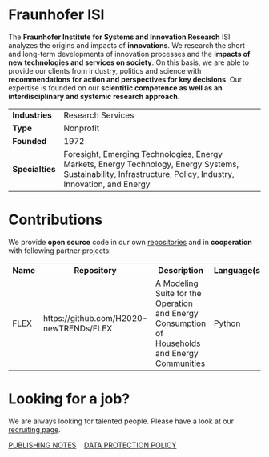 # Fraunhofer ISI

The **Fraunhofer Institute for Systems and Innovation Research** ISI analyzes the origins and impacts of **innovations**. We research the short- and long-term developments of innovation processes and the **impacts of new technologies and services on society**. On this basis, we are able to provide our clients from industry, politics and science with **recommendations for action and perspectives for key decisions**. Our expertise is founded on our **scientific competence as well as an interdisciplinary and systemic research approach**.


<table>
  <tr>
    <td><b>Industries</b></td>
    <td>Research Services </td>
  </tr>
  <tr>
    <td><b>Type</b></td>
    <td>Nonprofit</td>
  </tr>
  <tr>
    <td><b>Founded</b></td>
    <td>1972</td>
  </tr>
  <tr>
    <td><b>Specialties</b></td>
    <td>Foresight, Emerging Technologies, Energy Markets, Energy Technology, Energy Systems, Sustainability, Infrastructure, Policy, Industry, Innovation, and Energy</td>
  </tr>
</table>

# Contributions

We provide **open source** code in our own [repositories](https://github.com/orgs/fraunhofer-isi/repositories) and in **cooperation** with following partner projects:

<html>
<table>
  <tr>
    <th>Name</th>
    <th>Repository</th>
    <th>Description</th>
    <th>Language(s)</th>
    <th>License</th>
  </tr>
  
  <tr>
    <td>FLEX</td>
    <td>https://github.com/H2020-newTRENDs/FLEX</td>
    <td>A Modeling Suite for the Operation and Energy Consumption of Households and Energy Communities</td>
    <td>Python</td>
    <td>MIT</td>
  </tr> 
</table>
</html>



# Looking for a job?

We are always looking for talented people. Please have a look at our [recruiting page](https://jobs.fraunhofer.de/search/?createNewAlert=false&q=&locationsearch=Karlsruhe&optionsFacetsDD_customfield1=&optionsFacetsDD_customfield2=&optionsFacetsDD_customfield3=&optionsFacetsDD_customfield5=&optionsFacetsDD_customfield4=ISI+-+Systems+and+Innovation+Research).

[PUBLISHING NOTES](https://www.isi.fraunhofer.de/en/publishing-notes.html) &nbsp;&nbsp;  [DATA PROTECTION POLICY](https://www.isi.fraunhofer.de/en/data_protection.html)

